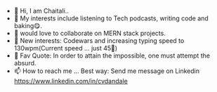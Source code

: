 - 👋 Hi, I am Chaitali..
- 👀 My interests include listening to Tech podcasts, writing code and baking:yum:. 
- 💞️ would love to collaborate on MERN stack projects.
- 🤑 New interests: Codewars and increasing typing speed to 130wpm(Current speed ... just 45🙊)
- 📜 Fav Quote: In order to attain the impossible, one must attempt the absurd.
- 📫 How to reach me ... Best way: Send me message on Linkedin https://www.linkedin.com/in/cvdandale

<!---
cdandale26/cdandale26 is a ✨ special ✨ repository because its `README.md` (this file) appears on your GitHub profile.
You can click the Preview link to take a look at your changes.
--->
